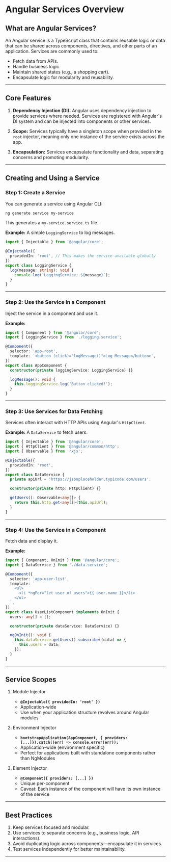 # Angular Services Overview

## **What are Angular Services?**

An Angular service is a TypeScript class that contains reusable logic or data that can be shared across components, directives, and other parts of an application. Services are commonly used to:
- Fetch data from APIs.
- Handle business logic.
- Maintain shared states (e.g., a shopping cart).
- Encapsulate logic for modularity and reusability.

---

## **Core Features**

1. **Dependency Injection (DI):**
   Angular uses dependency injection to provide services where needed. Services are registered with Angular's DI system and can be injected into components or other services.

2. **Scope:**
   Services typically have a singleton scope when provided in the `root` injector, meaning only one instance of the service exists across the app.

3. **Encapsulation:**
   Services encapsulate functionality and data, separating concerns and promoting modularity.

---

## **Creating and Using a Service**

### **Step 1: Create a Service**
You can generate a service using Angular CLI:
```bash
ng generate service my-service
```

This generates a `my-service.service.ts` file.

**Example:** A simple `LoggingService` to log messages.
```typescript
import { Injectable } from '@angular/core';

@Injectable({
  providedIn: 'root', // This makes the service available globally
})
export class LoggingService {
  log(message: string): void {
    console.log(`LoggingService: ${message}`);
  }
}
```

---

### **Step 2: Use the Service in a Component**
Inject the service in a component and use it.

**Example:**
```typescript
import { Component } from '@angular/core';
import { LoggingService } from './logging.service';

@Component({
  selector: 'app-root',
  template: `<button (click)="logMessage()">Log Message</button>`,
})
export class AppComponent {
  constructor(private loggingService: LoggingService) {}

  logMessage(): void {
    this.loggingService.log('Button clicked!');
  }
}
```

---

### **Step 3: Use Services for Data Fetching**
Services often interact with HTTP APIs using Angular's `HttpClient`.

**Example:** A `DataService` to fetch users.
```typescript
import { Injectable } from '@angular/core';
import { HttpClient } from '@angular/common/http';
import { Observable } from 'rxjs';

@Injectable({
  providedIn: 'root',
})
export class DataService {
  private apiUrl = 'https://jsonplaceholder.typicode.com/users';

  constructor(private http: HttpClient) {}

  getUsers(): Observable<any[]> {
    return this.http.get<any[]>(this.apiUrl);
  }
}
```

---

### **Step 4: Use the Service in a Component**
Fetch data and display it.

**Example:**
```typescript
import { Component, OnInit } from '@angular/core';
import { DataService } from './data.service';

@Component({
  selector: 'app-user-list',
  template: `
    <ul>
      <li *ngFor="let user of users">{{ user.name }}</li>
    </ul>
  `,
})
export class UserListComponent implements OnInit {
  users: any[] = [];

  constructor(private dataService: DataService) {}

  ngOnInit(): void {
    this.dataService.getUsers().subscribe((data) => {
      this.users = data;
    });
  }
}
```

---

## **Service Scopes**

1. Module Injector
   - **` @Injectable({ providedIn: 'root' }) `**
   - Application-wide
   - Use when your application structure revolves around Angular modules

2. Environment Injector
   - **` bootstrapApplication(AppComponent, { providers: [...]}).catch((err) => console.error(err)); `**
   - Application-wide (environment specific)
   - Perfect for applications built with standalone components rather than NgModules

3. Element Injector
   - **` @Component({ providers: [...] })	 `**
   - Unique per-component
   - Caveat: Each instance of the component will have its own instance of the service

---

## **Best Practices**

1. Keep services focused and modular.
2. Use services to separate concerns (e.g., business logic, API interactions).
3. Avoid duplicating logic across components—encapsulate it in services.
4. Test services independently for better maintainability.

---
